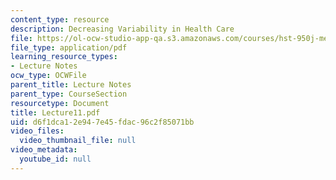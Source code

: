 ```yaml
---
content_type: resource
description: Decreasing Variability in Health Care
file: https://ol-ocw-studio-app-qa.s3.amazonaws.com/courses/hst-950j-medical-computing-spring-2003/d6f1dca12e947e45fdac96c2f85071bb_Lecture11.pdf
file_type: application/pdf
learning_resource_types:
- Lecture Notes
ocw_type: OCWFile
parent_title: Lecture Notes
parent_type: CourseSection
resourcetype: Document
title: Lecture11.pdf
uid: d6f1dca1-2e94-7e45-fdac-96c2f85071bb
video_files:
  video_thumbnail_file: null
video_metadata:
  youtube_id: null
---
```

